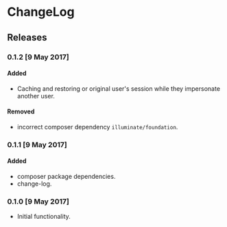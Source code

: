# ChangeLog
## Releases
### 0.1.2 [9 May 2017]
#### Added
- Caching and restoring or original user's session while they impersonate another user.

#### Removed
- incorrect composer dependency `illuminate/foundation`.

### 0.1.1 [9 May 2017]
#### Added
- composer package dependencies.
- change-log.

### 0.1.0 [9 May 2017]
- Initial functionality.
